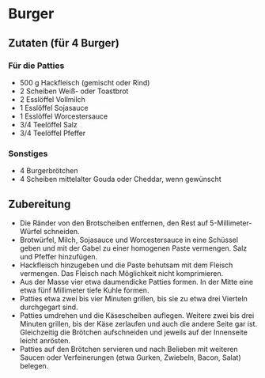 # Burger

## Zutaten (für 4 Burger)

### Für die Patties
 + 500 g Hackfleisch (gemischt oder Rind)
 + 2 Scheiben Weiß- oder Toastbrot
 + 2 Esslöffel Vollmilch
 + 1 Esslöffel Sojasauce
 + 1 Esslöffel Worcestersauce
 + 3/4 Teelöffel Salz
 + 3/4 Teelöffel Pfeffer

### Sonstiges
 + 4 Burgerbrötchen
 + 4 Scheiben mittelalter Gouda oder Cheddar, wenn gewünscht


## Zubereitung
 + Die Ränder von den Brotscheiben entfernen, den Rest auf 5-Millimeter-Würfel
   schneiden.
 + Brotwürfel, Milch, Sojasauce und Worcestersauce in eine Schüssel geben und
   mit der Gabel zu einer homogenen Paste vermengen. Salz und Pfeffer
   hinzufügen.
 + Hackfleisch hinzugeben und die Paste behutsam mit dem Fleisch vermengen. Das
   Fleisch nach Möglichkeit nicht komprimieren.
 + Aus der Masse vier etwa daumendicke Patties formen. In der Mitte eine etwa
   fünf Millimeter tiefe Kuhle formen.
 + Patties etwa zwei bis vier Minuten grillen, bis sie zu etwa drei Vierteln
   durchgegart sind.
 + Patties umdrehen und die Käsescheiben auflegen. Weitere zwei bis drei Minuten
   grillen, bis der Käse zerlaufen und auch die andere Seite gar ist. Gleichzeitig
   die Brötchen aufschneiden und jeweils auf der Innenseite leicht anrösten.
 + Patties auf den Brötchen servieren und nach Belieben mit weiteren Saucen oder
   Verfeinerungen (etwa Gurken, Zwiebeln, Bacon, Salat) belegen.
